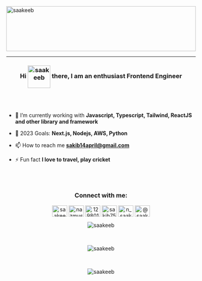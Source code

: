 <a href="https://nazmus-home.netlify.app/" target="_blank">
  <img src="https://user-images.githubusercontent.com/60483192/236107328-8bd4fc5d-561a-402f-9c7b-cc1b3c05d4d3.svg" alt="saakeeb" style="width: 100%; display: block; margin: auto; height: 120px">
</a>
<hr/>
<h3 align="center">Hi <img align="center" src="https://user-images.githubusercontent.com/18350557/176309783-0785949b-9127-417c-8b55-ab5a4333674e.gif" alt="saakeeb" height="60" width="60" /> there, I am an enthusiast Frontend Engineer</h3>
<br/><br/>

- 🌱 I’m currently working with **Javascript, Typescript, Tailwind, ReactJS and other library and framework**

- 💬 2023 Goals: **Next.js, Nodejs, AWS, Python**

- 📫 How to reach me **sakib14april@gmail.com**

- ⚡ Fun fact **I love to travel, play cricket**

<br/><br/>
<h3 align="center">Connect with me:</h3>
<p align="center">
<a href="https://twitter.com/saakeeb" target="blank"><img align="center" src="https://cdn.jsdelivr.net/npm/simple-icons@3.0.1/icons/twitter.svg" alt="saakeeb" height="30" width="40" /></a>
<a href="https://linkedin.com/in/nazmus-sakib-developer" target="blank"><img align="center" src="https://cdn.jsdelivr.net/npm/simple-icons@3.0.1/icons/linkedin.svg" alt="nazmus-sakib-developer" height="30" width="40" /></a>
<a href="https://stackoverflow.com/users/12980133" target="blank"><img align="center" src="https://cdn.jsdelivr.net/npm/simple-icons@3.0.1/icons/stackoverflow.svg" alt="12980133" height="30" width="40" /></a>
<a href="https://fb.com/sakib752" target="blank"><img align="center" src="https://cdn.jsdelivr.net/npm/simple-icons@3.0.1/icons/facebook.svg" alt="sakib752" height="30" width="40" /></a>
<a href="https://instagram.com/n_saakeeb" target="blank"><img align="center" src="https://cdn.jsdelivr.net/npm/simple-icons@3.0.1/icons/instagram.svg" alt="n_saakeeb" height="30" width="40" /></a>
<a href="https://medium.com/@saakeeb" target="blank"><img align="center" src="https://cdn.jsdelivr.net/npm/simple-icons@3.0.1/icons/medium.svg" alt="@saakeeb" height="30" width="40" /></a>
</p>
<p align="center"> <img src="https://komarev.com/ghpvc/?username=saakeeb&label=Profile%20views&color=0e75b6&style=flat" alt="saakeeb" /> </p>
<br/>


<p align="center" ><img src="https://github-readme-stats.vercel.app/api?username=saakeeb&count_private=true&show_icons=true" alt="saakeeb" /></p>

<br/>
<p  align="center" ><img align="center" src="https://github-readme-stats.vercel.app/api/top-langs?username=saakeeb&show_icons=true&locale=en&layout=compact" alt="saakeeb" /></p>

